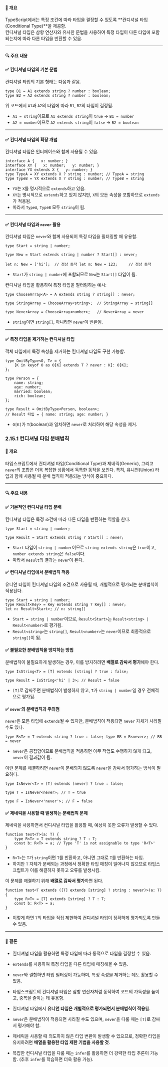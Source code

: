 #### **📌 개요**

TypeScript에서는 특정 조건에 따라 타입을 결정할 수 있도록 **컨디셔널 타입(Conditional Type)**을 제공함.  
컨디셔널 타입은 삼항 연산자와 유사한 문법을 사용하여 특정 타입이 다른 타입에 포함되는지에 따라 다른 타입을 반환할 수 있음.

---

#### **🔍 주요 내용**

#### ✅ 컨디셔널 타입의 기본 문법

컨디셔널 타입의 기본 형태는 다음과 같음.
```
type B1 = A1 extends string ? number : boolean; 
type B2 = A2 extends string ? number : boolean;
```


위 코드에서 `A1`과 `A2`의 타입에 따라 `B1`, `B2`의 타입이 결정됨.

- `A1 = string`이므로 `A1 extends string`이 `true` → `B1 = number`
- `A2 = number`이므로 `A2 extends string`이 `false` → `B2 = boolean`

---

#### ✅ 컨디셔널 타입의 확장 개념

컨디셔널 타입은 인터페이스와 함께 사용될 수 있음.

```
interface A {   x: number; }  
interface XY {   x: number;   y: number; }  
interface YX extends X {   y: number; }  
type TypeA = XY extends X ? string : number; // TypeA = string 
type TypeB = YX extends X ? string : number; // TypeB = string
```


- `YX`는 `X`를 명시적으로 `extends`하고 있음.
- `XY`는 명시적으로 `extends`하고 있지 않지만, `X`의 모든 속성을 포함하므로 `extends`가 적용됨.
- 따라서 `TypeA`, `TypeB` 모두 `string`이 됨.

---

#### ✅ 컨디셔널 타입과 `never` 활용

컨디셔널 타입은 `never`와 함께 사용되어 특정 타입을 필터링할 때 유용함.
```
type Start = string | number; 

type New = Start extends string | number ? Start[] : never; 

let n: New = ['hi'];  // 정상 동작 let m: New = 123;     // 정상 동작
```


- `Start`가 `string | number`에 포함되므로 `New`는 `Start[]` 타입이 됨.

컨디셔널 타입을 활용하여 특정 타입을 필터링하는 예시:

```
type ChooseArray<A> = A extends string ? string[] : never; 

type StringArray = ChooseArray<string>;  // StringArray = string[] 

type NeverArray = ChooseArray<number>;   // NeverArray = never
```
- `string`이면 `string[]`, 아니라면 `never`이 반환됨.

---

#### ✅ 특정 타입을 제거하는 컨디셔널 타입

객체 타입에서 특정 속성을 제거하는 컨디셔널 타입도 구현 가능함.
```
type OmitByType<O, T> = {   
	[K in keyof O as O[K] extends T ? never : K]: O[K]; 
};  

type Person = {   
	name: string;   
	age: number;   
	married: boolean;   
	rich: boolean; 
};  

type Result = OmitByType<Person, boolean>;  
// Result 타입 = { name: string; age: number; }
```
- `O[K]`가 `T`(boolean)과 일치하면 `never`로 처리하여 해당 속성을 제거.



### 2.15.1 컨디셔널 타입 분배법칙

#### **📌 개요**

타입스크립트에서 컨디셔널 타입(Conditional Type)과 제네릭(Generic), 그리고 `never`의 조합은 더욱 복잡한 상황에서 독특한 동작을 보인다. 특히, 유니언(Union) 타입과 함께 사용될 때 분배 법칙이 적용되는 방식이 중요하다.

---

#### **🔍 주요 내용**

#### ✅ 기본적인 컨디셔널 타입 분배

컨디셔널 타입은 특정 조건에 따라 다른 타입을 반환하는 역할을 한다.

```
type Start = string | number; 

type Result = Start extends string ? Start[] : never;
```
- `Start` 타입이 `string | number`이므로 `string extends string`은 `true`이고, `number extends string`은 `false`이다.
- 따라서 `Result`의 결과는 `never`이 된다.

#### ✅ 컨디셔널 타입에서 분배법칙 적용

유니언 타입이 컨디셔널 타입의 조건으로 사용될 때, 개별적으로 평가되는 분배법칙이 적용된다.
```
type Start = string | number; 
type Result<Key> = Key extends string ? Key[] : never;  
let n: Result<Start>; // n: string[]
```
- `Start = string | number`이므로, `Result<Start>`는 `Result<string> | Result<number>`로 평가됨.
- `Result<string>`는 `string[]`, `Result<number>`는 `never`이므로 최종적으로 `string[]`이 됨.

#### ✅ 불필요한 분배법칙을 방지하는 방법

분배법칙이 불필요하게 발생하는 경우, 이를 방지하려면 **배열로 감싸서 평가**해야 한다.
```
type IsString<T> = [T] extends [string] ? true : false; 

type Result = IsString<'hi' | 3>; // Result = false
```
- `[T]`로 감싸주면 분배법칙이 발생하지 않고, `T`가 `string | number`일 경우 전체적으로 평가됨.

#### ✅ `never`의 분배법칙과 주의점

`never`은 모든 타입에 `extends`될 수 있지만, 분배법칙이 적용되면 `never` 자체가 사라질 수도 있다.

`type R<T> = T extends string ? true : false; type RR = R<never>; // RR = never`

- `never`은 공집합이므로 분배법칙을 적용하면 아무 작업도 수행하지 않게 되고, `never`이 결과값이 됨.

이런 문제를 해결하려면 `never`이 분배되지 않도록 `never`을 감싸서 평가하는 방식이 필요하다.
```
type IsNever<T> = [T] extends [never] ? true : false; 

type T = IsNever<never>; // T = true 

type F = IsNever<'never'>; // F = false
```


#### ✅ 제네릭을 사용할 때 발생하는 분배법칙 문제

제네릭을 사용하면서 컨디셔널 타입을 활용할 때, 예상치 못한 오류가 발생할 수 있다.
```
function test<T>(a: T) {   
	type R<T> = T extends string ? T : T;   
	const b: R<T> = a; // Type 'T' is not assignable to type 'R<T>' 
}
```
- `R<T>`는 `T`가 `string`이면 `T`를 반환하고, 아니면 그대로 `T`를 반환하는 타입.
- 하지만 `T` 자체가 분배되는 과정에서 정확한 타입 매칭이 일어나지 않으므로 타입스크립트가 이를 해결하지 못하고 오류를 발생시킴.

이 문제를 해결하기 위해 **배열로 감싸서 평가**하면 된다.
```
function test<T extends ([T] extends [string] ? string : never)>(a: T) { 
	type R<T> = [T] extends [string] ? T : T;   
	const b: R<T> = a; 
}
```
- 이렇게 하면 `T`의 타입을 직접 제한하여 컨디셔널 타입이 정확하게 평가되도록 만들 수 있음.


---

#### **📌 결론**

- 컨디셔널 타입을 활용하면 특정 타입에 따라 동적으로 타입을 결정할 수 있음.
- `extends`를 사용하여 특정 타입을 다른 타입에 매칭해볼 수 있음.
- `never`와 결합하면 타입 필터링이 가능하며, 특정 속성을 제거하는 데도 활용할 수 있음.
- 타입스크립트의 컨디셔널 타입은 삼항 연산자처럼 동작하여 코드의 가독성을 높이고, 중복을 줄이는 데 유용함.

- 컨디셔널 타입에서 **유니언 타입은 개별적으로 평가되면서 분배법칙이 적용**됨.
- `never`은 분배법칙이 적용되면 사라질 수도 있으며, `never`을 다룰 때는 `[T]`로 감싸서 평가해야 함.
- 제네릭을 사용할 때 의도하지 않은 타입 변환이 발생할 수 있으므로, 정확한 타입을 유지하려면 **배열을 활용한 타입 제한 기법을 사용할 것**.
- 복잡한 컨디셔널 타입을 다룰 때는 `infer`를 활용하면 더 강력한 타입 추론이 가능함. (추후 `infer`를 학습하면 더욱 활용 가능).